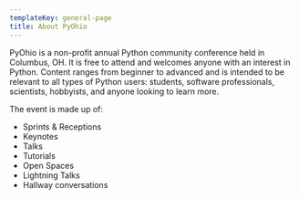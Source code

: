 ```yaml
---
templateKey: general-page
title: About PyOhio
---
```


PyOhio is a non-profit annual Python community conference held in Columbus, OH. It is free to attend and welcomes anyone with an interest in Python. Content ranges from beginner to advanced and is intended to be relevant to all types of Python users: students, software professionals, scientists, hobbyists, and anyone looking to learn more.

The event is made up of:

- Sprints & Receptions
- Keynotes
- Talks
- Tutorials
- Open Spaces
- Lightning Talks
- Hallway conversations
